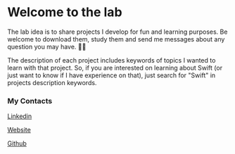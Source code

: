 # Welcome to the lab

The lab idea is to share projects I develop for fun and learning purposes. Be welcome to download them, study them and send me messages about any question you may have. 👨‍💻

The description of each project includes keywords of topics I wanted to learn with that project. So, if you are interested on learning about Swift (or just want to know if I have experience on that), just search for "Swift" in projects description keywords.

### My Contacts

[Linkedin](https://www.linkedin.com/in/vsmelo/)

[Website](www.victormelo.com.br)

[Github](https://github.com/vctrsmelo)
